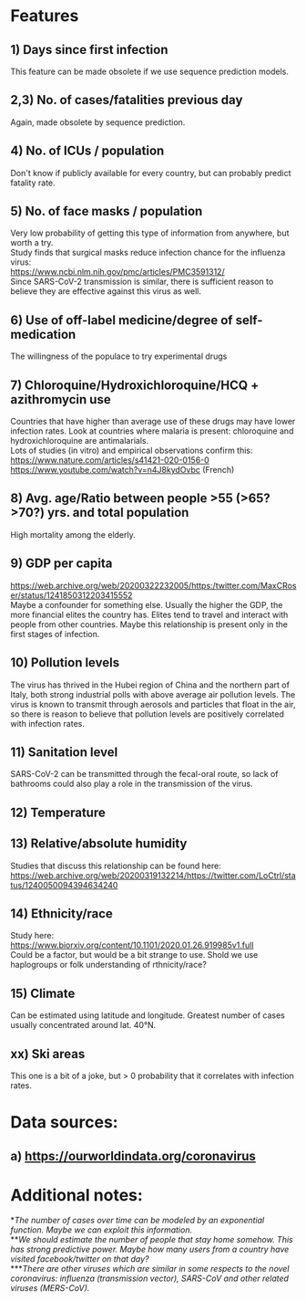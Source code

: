 # Features
## 1) Days since first infection
This feature can be made obsolete if we use sequence prediction models.
## 2,3) No. of cases/fatalities previous day
Again, made obsolete by sequence prediction.
## 4) No. of ICUs / population
Don't know if publicly available for every country, but can probably predict fatality rate.
## 5) No. of face masks / population
Very low probability of getting this type of information from anywhere, but worth a try.  
Study finds that surgical masks reduce infection chance for the influenza virus:  
https://www.ncbi.nlm.nih.gov/pmc/articles/PMC3591312/  
Since SARS-CoV-2 transmission is similar, there is sufficient reason to believe they are effective against this virus as well.  
## 6) Use of off-label medicine/degree of self-medication
The willingness of the populace to try experimental drugs
## 7) Chloroquine/Hydroxichloroquine/HCQ + azithromycin use
Countries that have higher than average use of these drugs may have lower infection rates. Look at countries where malaria is present: chloroquine and hydroxichloroquine are antimalarials.  
Lots of studies (in vitro) and empirical observations confirm this:  
https://www.nature.com/articles/s41421-020-0156-0  
https://www.youtube.com/watch?v=n4J8kydOvbc (French)  
## 8) Avg. age/Ratio between people >55 (>65? >70?) yrs. and total population
High mortality among the elderly.
## 9) GDP per capita
https://web.archive.org/web/20200322232005/https:/twitter.com/MaxCRoser/status/1241850312203415552  
Maybe a confounder for something else. Usually the higher the GDP, the more financial elites the country has. Elites tend to travel and interact with people from other countries. Maybe this relationship is present only in the first stages of infection.  
## 10) Pollution levels
The virus has thrived in the Hubei region of China and the northern part of Italy, both strong industrial polls with above average air pollution levels. The virus is known to transmit through aerosols and particles that float in the air, so there is reason to believe that pollution levels are positively correlated with infection rates.  
## 11) Sanitation level
SARS-CoV-2 can be transmitted through the fecal-oral route, so lack of bathrooms could also play a role in the transmission of the virus.
## 12) Temperature
## 13) Relative/absolute humidity
Studies that discuss this relationship can be found here:  
https://web.archive.org/web/20200319132214/https://twitter.com/LoCtrl/status/1240050094394634240
## 14) Ethnicity/race
Study here:  
https://www.biorxiv.org/content/10.1101/2020.01.26.919985v1.full  
Could be a factor, but would be a bit strange to use. Shold we use haplogroups or folk understanding of rthnicity/race?
## 15) Climate
Can be estimated using latitude and longitude. Greatest number of cases usually concentrated around lat. 40&deg;N.
## xx) Ski areas
This one is a bit of a joke, but > 0 probability that it correlates with infection rates.

# Data sources:
## a) https://ourworldindata.org/coronavirus

# Additional notes:
\**The number of cases over time can be modeled by an exponential function. Maybe we can exploit this information.*  
\*\**We should estimate the number of people that stay home somehow. This has strong predictive power. Maybe how many users from a country have visited facebook/twitter on that day?*  
\*\*\**There are other viruses which are similar in some respects to the novel coronavirus: influenza (transmission vector), SARS-CoV and other related viruses (MERS-CoV).*  
